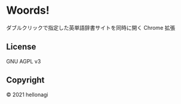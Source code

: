 # Woords!

ダブルクリックで指定した英単語辞書サイトを同時に開く Chrome 拡張

## License

GNU AGPL v3

## Copyright

© 2021 hellonagi
